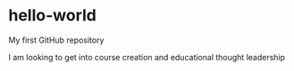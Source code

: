 # hello-world
My first GitHub repository


I am looking to get into course creation and educational thought leadership
